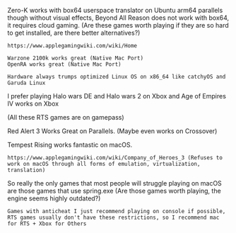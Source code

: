 
Zero-K works with box64 userspace translator on Ubuntu arm64 parallels though without visual effects, Beyond All Reason does not work with box64, it requires cloud gaming. (Are these games worth playing if they are so hard to get installed, are there better alternatives?)
```
https://www.applegamingwiki.com/wiki/Home
```

```
Warzone 2100k works great (Native Mac Port)
OpenRA works great (Native Mac Port)
```

```
Hardware always trumps optimized Linux OS on x86_64 like catchyOS and Garuda Linux
```

I prefer playing Halo wars DE and Halo wars 2 on Xbox
and Age of Empires IV works on Xbox

(All these RTS games are on gamepass)

Red Alert 3 Works Great on Parallels. (Maybe even works on Crossover)

Tempest Rising works fantastic on macOS.

```
https://www.applegamingwiki.com/wiki/Company_of_Heroes_3 (Refuses to work on macOS through all forms of emulation, virtualization, translation)
```

So really the only games that most people will struggle playing on macOS are those games that use spring.exe (Are those games worth playing, the engine seems highly outdated?)

```
Games with anticheat I just recommend playing on console if possible, RTS games usually don't have these restrictions, so I recommend mac for RTS + Xbox for Others
```
